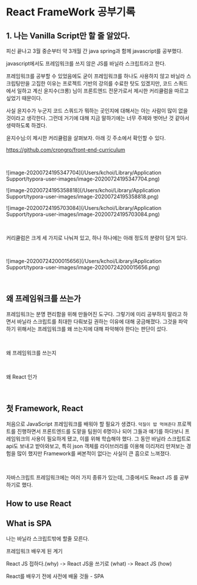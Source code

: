 # React FrameWork 공부기록

## 1. 나는 Vanilla Script만 할 줄 알았다.

피신 끝나고 3월 중순부터 약 3개월 간 java spring과 함께 javascript를 공부했다. 

javascript에서도 프레임워크를 쓰지 않은 JS를 바닐라 스크립트라고 한다. 

프레임워크를 공부할 수 있었음에도 굳이 프레임워크를 하나도 사용하지 않고 바닐라 스크립팅만을 고집한 이유는 프로젝트 기반의 강의를 수료한 탓도 있겠지만, 코드 스쿼드에서 일하고 계신 윤지수(크롱) 님이 프론트엔드 전문가로서 제시한 커리큘럼을 따르고 싶었기 때문이다. 

사실 윤지수가 누군지 코드 스쿼드가 뭐하는 곳인지에 대해서는 아는 사람이 많이 없을 것이라고 생각한다. 그런데 거기에 대해 지금 말하기에는 너무 주제와 벗어난 것 같아서 생략하도록 하겠다. 

윤지수님:이 제시한 커리큘럼을 살펴보자. 아래 깃 주소에서 확인할 수 있다.  

https://github.com/crongro/front-end-curriculum 



<br>



![image-20200724195347704](/Users/kchoi/Library/Application Support/typora-user-images/image-20200724195347704.png)

![image-20200724195358818](/Users/kchoi/Library/Application Support/typora-user-images/image-20200724195358818.png)

![image-20200724195703084](/Users/kchoi/Library/Application Support/typora-user-images/image-20200724195703084.png)



<br>



커리큘럼은 크게 세 가지로 나눠져 있고, 하나 하나에는 아래 정도의 분량이 담겨 있다. 



<br>

![image-20200724200015656](/Users/kchoi/Library/Application Support/typora-user-images/image-20200724200015656.png)



<br>



## 왜 프레임워크를 쓰는가



프레임워크는 분명 편리함을 위해 만들어진 도구다. 그렇기에 미리 공부하지 말라고 하면서 바닐라 스크립트를 최대한 다뤄보길 권하는 이유에 대해 궁금해졌다. 그것을 파악하기 위해서는 프레임워크를 왜 쓰는지에 대해 파악해야 한다는 판단이 섰다. 



<br>



왜 프레임워크를 쓰는지


<br>

왜 React 인가

<br>

## 첫 Framework, React



처음으로 JavaScript 프레임워크를 배워야 할 필요가 생겼다. `덕질이 밥 먹여준다` 프로젝트를 진행하면서 프론트엔드를 도맡을 팀원이 6명이나 되어 그들과 얘기를 하다보니 프레임워크의 사용이 필요하게 됐고, 이를 위해 학습해야 했다. 그 동안 바닐라 스크립트로 api도 보내고 받아와보고, 특히 json 객체를 라이브러리를 이용해 이리저리 만져보는 경험을 많이 했지만 Framework를 써본적이 없다는 사실이 큰 흠으로 느껴졌다. 

<br>

자바스크립트 프레임워크에는 여러 가지 종류가 있는데, 그중에서도 React JS 를 공부하기로 했다. 


## How to use React

## What is SPA


나는 바닐라 스크립트밖에 할줄 모른다.

프레임워크 배우게 된 계기

React JS 접하다.(why) -> React JS을 쓰기로 (what) -> React JS (how)

React를 배우기 전에 사전에 배울 것들 - SPA 
